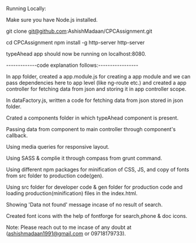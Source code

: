 Running Locally:

Make sure you have Node.js installed.

git clone git@github.com:AshishMadaan/CPCAssignment.git

cd CPCAssignment
npm install -g http-server
http-server

typeAhead app should now be running on localhost:8080.


-------------code explanation follows:-----------------

In app folder, created a app.module.js for creating a app module and we can pass dependencies here to app level (like ng-route etc.) and created a app controller for fetching data from json and storing it in app controller scope.

In dataFactory.js, written a code for fetching data from json stored in json folder.

Crated a components folder in which typeAhead component is present.

Passing data from component to main controller through component's callback.

Using media queries for responsive layout.

Using SASS & complie it through compass from grunt command.

Using different npm packages for minification of CSS, JS, and copy of fonts from src folder to production code(gen).

Using src folder for developer code & gen folder for production code and loading production(minification) files in the index.html.

Showing 'Data not found' message incase of no result of search.

Created font icons with the help of fontforge for search,phone & doc icons.

Note: Please reach out to me incase of any doubt at (ashishmadaan1991@gmail.com or 09718179733).
